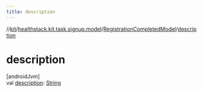 ```yaml
---
title: description
---
```

//[kit](../../../index.html)/[healthstack.kit.task.signup.model](../index.html)/[RegistrationCompletedModel](index.html)/[description](description.html)



# description



[androidJvm]\
val [description](description.html): [String](https://kotlinlang.org/api/latest/jvm/stdlib/kotlin/-string/index.html)




